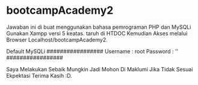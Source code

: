 # bootcampAcademy2

Jawaban ini di buat menggunakan bahasa pemrograman PHP dan MySQLi Gunakan Xampp versi 5 keatas.
taruh di HTDOC Kemudian Akses melalui Browser Localhost/bootcampAcademy2.

Default MySQLi
#################
Username : root
Password : ''
#################

Saya Melakukan Sebaik Mungkin Jadi Mohon Di Maklumi Jika Tidak Sesuai Ekpektasi Terima Kasih :D.
